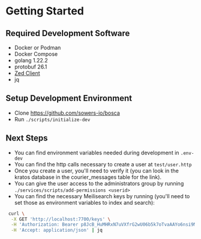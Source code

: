 Getting Started
===

Required Development Software
--
* Docker or Podman
* Docker Compose
* golang 1.22.2
* protobuf 26.1
* [Zed Client](https://github.com/authzed/zed) 
* jq

Setup Development Environment
--
* Clone https://github.com/sowers-io/bosca
* Run `./scripts/initialize-dev`

Next Steps
-- 
* You can find environment variables needed during development in `.env-dev`
* You can find the http calls necessary to create a user at `test/user.http`
* Once you create a user, you'll need to verify it (you can look in the kratos database in the courier_messages table for the link).
* You can give the user access to the administrators group by running `./services/scripts/add-permissions <userid>`
* You can find the necessary Meilisearch keys by running (you'll need to set those as environment variables to index and search):
```bash
 curl \
  -X GET 'http://localhost:7700/keys' \
  -H 'Authorization: Bearer p8JcB_HuMHRxN7uVXfrG2wU06b5k7oTvaAAYo6nsi9M' \
  -H 'Accept: application/json' | jq 
```
